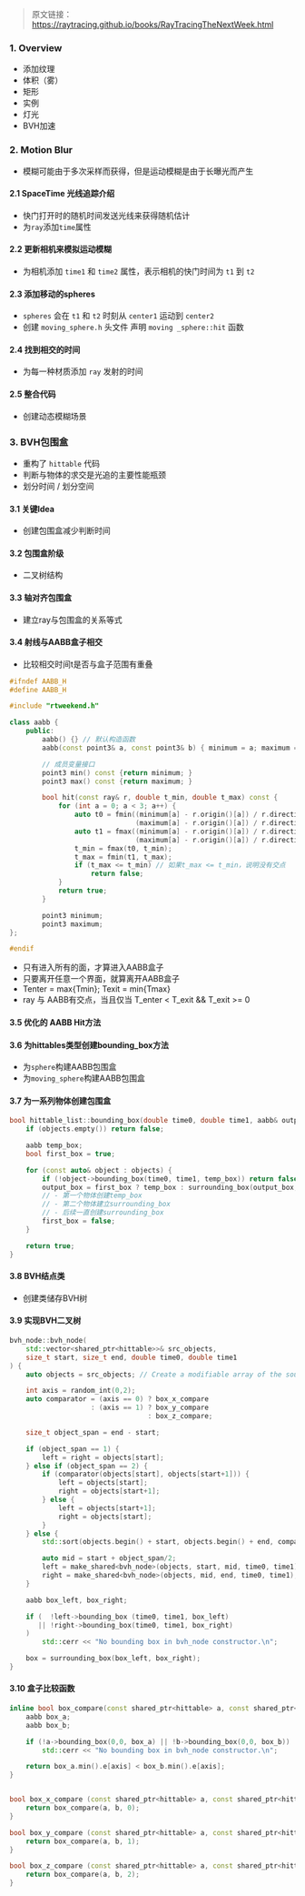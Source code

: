 > 原文链接：https://raytracing.github.io/books/RayTracingTheNextWeek.html
### 1. Overview
- 添加纹理
- 体积（雾）
- 矩形
- 实例
- 灯光
- BVH加速


### 2. Motion Blur
- 模糊可能由于多次采样而获得，但是运动模糊是由于长曝光而产生
#### 2.1 SpaceTime 光线追踪介绍
- 快门打开时的随机时间发送光线来获得随机估计
- 为`ray`添加`time`属性

#### 2.2 更新相机来模拟运动模糊
- 为相机添加 `time1` 和 `time2` 属性，表示相机的快门时间为 `t1` 到 `t2`

#### 2.3 添加移动的spheres
- `spheres` 会在 `t1` 和 `t2` 时刻从 `center1` 运动到 `center2`
- 创建 `moving_sphere.h` 头文件 声明 `moving _sphere::hit` 函数

#### 2.4 找到相交的时间
- 为每一种材质添加 `ray` 发射的时间

#### 2.5 整合代码
- 创建动态模糊场景

### 3. BVH包围盒
- 重构了 `hittable` 代码
- 判断与物体的求交是光追的主要性能瓶颈
- 划分时间 / 划分空间

#### 3.1 关键Idea
- 创建包围盒减少判断时间

#### 3.2 包围盒阶级
- 二叉树结构

#### 3.3 轴对齐包围盒
- 建立ray与包围盒的关系等式

#### 3.4 射线与AABB盒子相交
- 比较相交时间t是否与盒子范围有重叠
```cpp
#ifndef AABB_H
#define AABB_H

#include "rtweekend.h"

class aabb {
    public:
        aabb() {} // 默认构造函数
        aabb(const point3& a, const point3& b) { minimum = a; maximum = b;} // 最大最小值构造函数

        // 成员变量接口
        point3 min() const {return minimum; } 
        point3 max() const {return maximum; }

        bool hit(const ray& r, double t_min, double t_max) const {
            for (int a = 0; a < 3; a++) {
                auto t0 = fmin((minimum[a] - r.origin()[a]) / r.direction()[a],
                               (maximum[a] - r.origin()[a]) / r.direction()[a]);
                auto t1 = fmax((minimum[a] - r.origin()[a]) / r.direction()[a],
                               (maximum[a] - r.origin()[a]) / r.direction()[a]);
                t_min = fmax(t0, t_min);
                t_max = fmin(t1, t_max);
                if (t_max <= t_min) // 如果t_max <= t_min，说明没有交点
                    return false;
            }
            return true;
        }

        point3 minimum;
        point3 maximum;
};

#endif
```
- 只有进入所有的面，才算进入AABB盒子
- 只要离开任意一个界面，就算离开AABB盒子
- Tenter = max{Tmin}; Texit = min{Tmax}
- ray 与 AABB有交点，当且仅当 T_enter < T_exit && T_exit >= 0

#### 3.5 优化的 AABB Hit方法

#### 3.6 为hittables类型创建bounding_box方法
- 为`sphere`构建AABB包围盒
- 为`moving_sphere`构建AABB包围盒

#### 3.7 为一系列物体创建包围盒
```cpp
bool hittable_list::bounding_box(double time0, double time1, aabb& output_box) const {
    if (objects.empty()) return false;

    aabb temp_box;
    bool first_box = true;

    for (const auto& object : objects) {
        if (!object->bounding_box(time0, time1, temp_box)) return false; // 将object 储存到temp_box中？
        output_box = first_box ? temp_box : surrounding_box(output_box, temp_box);
        // - 第一个物体创建temp_box
        // - 第二个物体建立surrounding_box
        // - 后续一直创建surrounding_box
        first_box = false;
    }

    return true;
}
```

#### 3.8 BVH结点类
- 创建类储存BVH树

#### 3.9 实现BVH二叉树
```cpp
bvh_node::bvh_node(
    std::vector<shared_ptr<hittable>>& src_objects,
    size_t start, size_t end, double time0, double time1
) {
    auto objects = src_objects; // Create a modifiable array of the source scene objects

    int axis = random_int(0,2);
    auto comparator = (axis == 0) ? box_x_compare
                    : (axis == 1) ? box_y_compare
                                  : box_z_compare;

    size_t object_span = end - start;

    if (object_span == 1) {
        left = right = objects[start];
    } else if (object_span == 2) {
        if (comparator(objects[start], objects[start+1])) {
            left = objects[start];
            right = objects[start+1];
        } else {
            left = objects[start+1];
            right = objects[start];
        }
    } else {
        std::sort(objects.begin() + start, objects.begin() + end, comparator);

        auto mid = start + object_span/2;
        left = make_shared<bvh_node>(objects, start, mid, time0, time1);
        right = make_shared<bvh_node>(objects, mid, end, time0, time1);
    }

    aabb box_left, box_right;

    if (  !left->bounding_box (time0, time1, box_left)
       || !right->bounding_box(time0, time1, box_right)
    )
        std::cerr << "No bounding box in bvh_node constructor.\n";

    box = surrounding_box(box_left, box_right);
}
```

#### 3.10 盒子比较函数
```cpp
inline bool box_compare(const shared_ptr<hittable> a, const shared_ptr<hittable> b, int axis) {
    aabb box_a;
    aabb box_b;

    if (!a->bounding_box(0,0, box_a) || !b->bounding_box(0,0, box_b))
        std::cerr << "No bounding box in bvh_node constructor.\n";

    return box_a.min().e[axis] < box_b.min().e[axis];
}


bool box_x_compare (const shared_ptr<hittable> a, const shared_ptr<hittable> b) {
    return box_compare(a, b, 0);
}

bool box_y_compare (const shared_ptr<hittable> a, const shared_ptr<hittable> b) {
    return box_compare(a, b, 1);
}

bool box_z_compare (const shared_ptr<hittable> a, const shared_ptr<hittable> b) {
    return box_compare(a, b, 2);
}
```